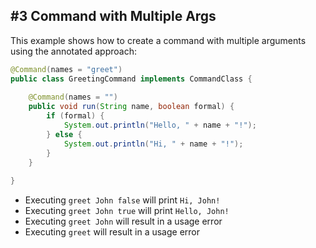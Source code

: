 ## #3 Command with Multiple Args

This example shows how to create a command with multiple arguments
using the annotated approach:

```java
@Command(names = "greet")
public class GreetingCommand implements CommandClass {
    
    @Command(names = "")
    public void run(String name, boolean formal) {
        if (formal) {
            System.out.println("Hello, " + name + "!");
        } else {
            System.out.println("Hi, " + name + "!");
        }
    }
    
}
```

- Executing `greet John false` will print `Hi, John!`
- Executing `greet John true` will print `Hello, John!`
- Executing `greet John` will result in a usage error
- Executing `greet` will result in a usage error